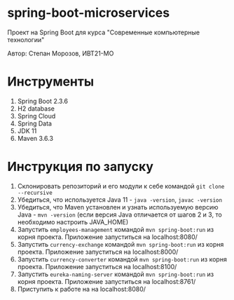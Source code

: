 # spring-boot-microservices

Проект на Spring Boot для курса "Современные компьютерные технологии"

Автор: Степан Морозов, ИВТ21-МО

# Инструменты
1. Spring Boot 2.3.6
2. H2 database
3. Spring Cloud
4. Spring Data
5. JDK 11
6. Maven 3.6.3

# Инструкция по запуску

1. Склонировать репозиторий и его модули к себе командой `git clone --recursive`
2. Убедиться, что используется Java 11 - `java -version`, `javac -version`
3. Убедиться, что Maven установлен и узнать используемую версию Java - `mvn -version` (если версия Java отличается от шагов 2 и 3, то необходимо настроить JAVA_HOME)
4. Запустить `employees-management` командой `mvn spring-boot:run` из корня проекта. Приложение запуститься на localhost:8080/
5. Запустить `currency-exchange` командой `mvn spring-boot:run` из корня проекта. Приложение запуститься на localhost:8000/
6. Запустить `currency-converter` командой `mvn spring-boot:run` из корня проекта. Приложение запуститься на localhost:8100/
7. Запустить `eureka-naming-server` командой `mvn spring-boot:run` из корня проекта. Приложение запуститься на localhost:8761/
8. Приступить к работе на на localhost:8080/


